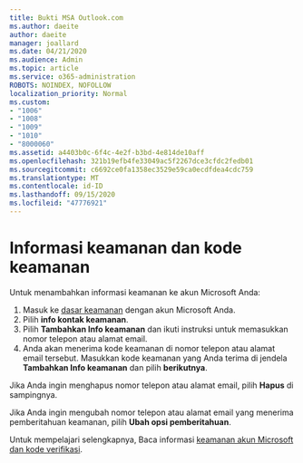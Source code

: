 ```yaml
---
title: Bukti MSA Outlook.com
ms.author: daeite
author: daeite
manager: joallard
ms.date: 04/21/2020
ms.audience: Admin
ms.topic: article
ms.service: o365-administration
ROBOTS: NOINDEX, NOFOLLOW
localization_priority: Normal
ms.custom:
- "1006"
- "1008"
- "1009"
- "1010"
- "8000060"
ms.assetid: a4403b0c-6f4c-4e2f-b3bd-4e814de10aff
ms.openlocfilehash: 321b19efb4fe33049ac5f2267dce3cfdc2fedb01
ms.sourcegitcommit: c6692ce0fa1358ec3529e59ca0ecdfdea4cdc759
ms.translationtype: MT
ms.contentlocale: id-ID
ms.lasthandoff: 09/15/2020
ms.locfileid: "47776921"
---
```

# <a name="security-info-and-security-codes"></a>Informasi keamanan dan kode keamanan

Untuk menambahkan informasi keamanan ke akun Microsoft Anda:

1. Masuk ke [dasar keamanan](https://account.microsoft.com/security) dengan akun Microsoft Anda.
1. Pilih **info kontak keamanan**.
1. Pilih **Tambahkan Info keamanan** dan ikuti instruksi untuk memasukkan nomor telepon atau alamat email.
1. Anda akan menerima kode keamanan di nomor telepon atau alamat email tersebut. Masukkan kode keamanan yang Anda terima di jendela **Tambahkan Info keamanan** dan pilih **berikutnya**.

Jika Anda ingin menghapus nomor telepon atau alamat email, pilih **Hapus** di sampingnya.

Jika Anda ingin mengubah nomor telepon atau alamat email yang menerima pemberitahuan keamanan, pilih **Ubah opsi pemberitahuan**.

Untuk mempelajari selengkapnya, Baca informasi [keamanan akun Microsoft dan kode verifikasi](https://support.microsoft.com/help/12428/).
